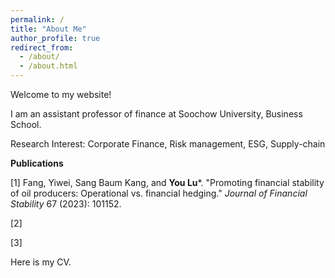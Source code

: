 ```yaml
---
permalink: /
title: "About Me"
author_profile: true
redirect_from: 
  - /about/
  - /about.html
---
```


Welcome to my website!

I am an assistant professor of finance at Soochow University, Business School.

Research Interest: Corporate Finance, Risk management, ESG, Supply-chain

**Publications**

[1] Fang, Yiwei, Sang Baum Kang, and **You Lu***. "Promoting financial stability of oil producers: Operational vs. financial hedging." _Journal of Financial Stability_ 67 (2023): 101152.

[2]

[3]

Here is my CV.


